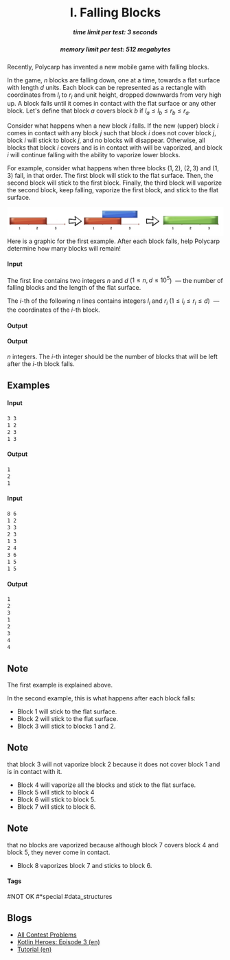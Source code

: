 <h1 style='text-align: center;'> I. Falling Blocks</h1>

<h5 style='text-align: center;'>time limit per test: 3 seconds</h5>
<h5 style='text-align: center;'>memory limit per test: 512 megabytes</h5>

Recently, Polycarp has invented a new mobile game with falling blocks.

In the game, $n$ blocks are falling down, one at a time, towards a flat surface with length $d$ units. Each block can be represented as a rectangle with coordinates from $l_i$ to $r_i$ and unit height, dropped downwards from very high up. A block falls until it comes in contact with the flat surface or any other block. Let's define that block $a$ covers block $b$ if $l_a \le l_b \le r_b \le r_a$. 

Consider what happens when a new block $i$ falls. If the new (upper) block $i$ comes in contact with any block $j$ such that block $i$ does not cover block $j$, block $i$ will stick to block $j$, and no blocks will disappear. Otherwise, all blocks that block $i$ covers and is in contact with will be vaporized, and block $i$ will continue falling with the ability to vaporize lower blocks.

For example, consider what happens when three blocks $(1,2)$, $(2,3)$ and $(1,3)$ fall, in that order. The first block will stick to the flat surface. Then, the second block will stick to the first block. Finally, the third block will vaporize the second block, keep falling, vaporize the first block, and stick to the flat surface.

 ![](images/13a037e4d33fc5f5ddbef02c7f761241264e1f8c.png) Here is a graphic for the first example. After each block falls, help Polycarp determine how many blocks will remain!

#### Input

The first line contains two integers $n$ and $d$ ($1 \le n, d \le 10^5$)  — the number of falling blocks and the length of the flat surface.

The $i$-th of the following $n$ lines contains integers $l_i$ and $r_i$ ($1 \le l_i \le r_i \le d$)  — the coordinates of the $i$-th block. 

#### Output

#### Output

 $n$ integers. The $i$-th integer should be the number of blocks that will be left after the $i$-th block falls.

## Examples

#### Input


```text
3 3
1 2
2 3
1 3
```
#### Output


```text
1
2
1
```
#### Input


```text
8 6
1 2
3 3
2 3
1 3
2 4
3 6
1 5
1 5
```
#### Output


```text
1
2
3
1
2
3
4
4
```
## Note

The first example is explained above.

In the second example, this is what happens after each block falls: 

* Block $1$ will stick to the flat surface.
* Block $2$ will stick to the flat surface.
* Block $3$ will stick to blocks $1$ and $2$. 
## Note

 that block $3$ will not vaporize block $2$ because it does not cover block $1$ and is in contact with it.
* Block $4$ will vaporize all the blocks and stick to the flat surface.
* Block $5$ will stick to block $4$
* Block $6$ will stick to block $5$.
* Block $7$ will stick to block $6$. 
## Note

 that no blocks are vaporized because although block $7$ covers block $4$ and block $5$, they never come in contact.
* Block $8$ vaporizes block $7$ and sticks to block $6$.


#### Tags 

#NOT OK #*special #data_structures 

## Blogs
- [All Contest Problems](../Kotlin_Heroes:_Episode_3.md)
- [Kotlin Heroes: Episode 3 (en)](../blogs/Kotlin_Heroes:_Episode_3_(en).md)
- [Tutorial (en)](../blogs/Tutorial_(en).md)
